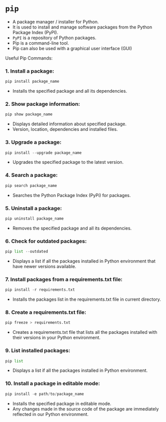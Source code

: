 # `pip`
- A package manager / installer for Python.
- It is used to install and manage software packages from the Python Package Index (PyPI).
- `PyPI` is a repository of Python packages.
- Pip is a command-line tool.
- Pip can also be used with a graphical user interface (GUI)

Useful Pip Commands:

### 1. Install a package:
```python
pip install package_name
```
- Installs the specified package and all its dependencies.

### 2. Show package information:
```python
pip show package_name
```
- Displays detailed information about specified package.
- Version, location, dependencies and installed files.

### 3. Upgrade a package:
```python
pip install --upgrade package_name
```
- Upgrades the specified package to the latest version.

### 4. Search a package:
```python
pip search package_name
```
- Searches the Python Package Index (PyPi) for packages.

### 5. Uninstall a package:
```python
pip uninstall package_name
```
- Removes the specified package and all its dependencies.

### 6. Check for outdated packages:
```python
pip list --outdated
```
- Displays a list if all the packages installed in Python environment that have newer versions available.

### 7. Install packages from a requirements.txt file:
```python
pip install -r requirements.txt
```
- Installs the packages list in the requirements.txt file in current directory.

### 8. Create a requirements.txt file:
```python
pip freeze > requirements.txt
```
- Creates a requirements.txt file that lists all the packages installed with their versions in your Python environment.

### 9. List installed packages:
```python
pip list
```
- Displays a list if all the packages installed in Python environment.

### 10. Install a package in editable mode:
```python
pip install -e path/to/package_name
```
- Installs the specified package in editable mode.
- Any changes made in the source code of the package are immediately reflected in our Python environment.


